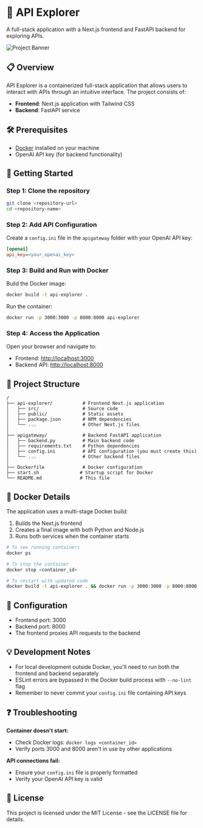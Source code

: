 # 🚀 API Explorer

A full-stack application with a Next.js frontend and FastAPI backend for exploring APIs.

![Project Banner](https://via.placeholder.com/800x200?text=API+Explorer)

## 📋 Overview

API Explorer is a containerized full-stack application that allows users to interact with APIs through an intuitive interface. The project consists of:

- **Frontend**: Next.js application with Tailwind CSS
- **Backend**: FastAPI service

## 🛠️ Prerequisites

- [Docker](https://www.docker.com/products/docker-desktop) installed on your machine
- OpenAI API key (for backend functionality)

## 🚀 Getting Started

### Step 1: Clone the repository

```bash
git clone <repository-url>
cd <repository-name>
```

### Step 2: Add API Configuration

Create a `config.ini` file in the `apigateway` folder with your OpenAI API key:

```ini
[openai]
api_key=<your_openai_key>
```

### Step 3: Build and Run with Docker

Build the Docker image:

```bash
docker build -t api-explorer .
```

Run the container:

```bash
docker run -p 3000:3000 -p 8000:8000 api-explorer
```

### Step 4: Access the Application

Open your browser and navigate to:
- Frontend: [http://localhost:3000](http://localhost:3000)
- Backend API: [http://localhost:8000](http://localhost:8000)

## 📂 Project Structure

```
/
├── api-explorer/           # Frontend Next.js application
│   ├── src/                # Source code
│   ├── public/             # Static assets
│   ├── package.json        # NPM dependencies
│   └── ...                 # Other Next.js files
│
├── apigateway/             # Backend FastAPI application
│   ├── backend.py          # Main backend code
│   ├── requirements.txt    # Python dependencies
│   ├── config.ini          # API configuration (you must create this)
│   └── ...                 # Other backend files
│
├── Dockerfile              # Docker configuration
├── start.sh               # Startup script for Docker
└── README.md              # This file
```

## 🐳 Docker Details

The application uses a multi-stage Docker build:
1. Builds the Next.js frontend
2. Creates a final image with both Python and Node.js 
3. Runs both services when the container starts

```bash
# To see running containers
docker ps

# To stop the container
docker stop <container_id>

# To restart with updated code
docker build -t api-explorer . && docker run -p 3000:3000 -p 8000:8000 api-explorer
```

## 🔧 Configuration

- Frontend port: 3000
- Backend port: 8000
- The frontend proxies API requests to the backend

## 💡 Development Notes

- For local development outside Docker, you'll need to run both the frontend and backend separately
- ESLint errors are bypassed in the Docker build process with `--no-lint` flag
- Remember to never commit your `config.ini` file containing API keys

## ❓ Troubleshooting

**Container doesn't start:**
- Check Docker logs: `docker logs <container_id>`
- Verify ports 3000 and 8000 aren't in use by other applications

**API connections fail:**
- Ensure your `config.ini` file is properly formatted
- Verify your OpenAI API key is valid

## 📄 License

This project is licensed under the MIT License - see the LICENSE file for details.